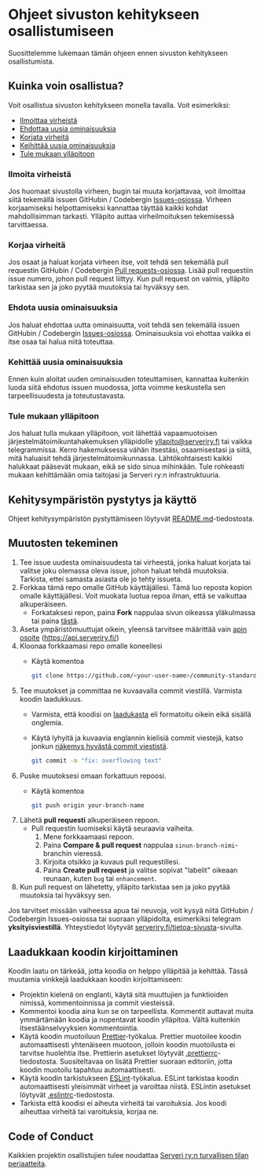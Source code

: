 # Ohjeet sivuston kehitykseen osallistumiseen

Suosittelemme lukemaan tämän ohjeen ennen sivuston kehitykseen osallistumista.

## Kuinka voin osallistua?

Voit osallistua sivuston kehitykseen monella tavalla. Voit esimerkiksi:

- [Ilmoittaa virheistä](#ilmoita-virheistä)
- [Ehdottaa uusia ominaisuuksia](#ehdota-uusia-ominaisuuksia)
- [Korjata virheitä](#korjaa-virheitä)
- [Keihittää uusia ominaisuuksia](#kehittää-uusia-ominaisuuksia)
- [Tule mukaan ylläpitoon](#tule-mukaan-ylläpitoon)

### Ilmoita virheistä

Jos huomaat sivustolla virheen, bugin tai muuta korjattavaa, voit ilmoittaa siitä tekemällä issuen GitHubin / Codebergin
[Issues-osiossa](https://github.com/serveri/new.serveriry.fi.nuxtjs/issues/new?assignees=&labels=area%3A+examples&projects=&template=bug.yml).
Virheen korjaamiseksi helpottamiseksi kannattaa täyttää kaikki kohdat mahdollisimman tarkasti. Ylläpito auttaa
virheilmoituksen tekemisessä tarvittaessa.

### Korjaa virheitä

Jos osaat ja haluat korjata virheen itse, voit tehdä sen tekemällä pull requestin GitHubin / Codebergin
[Pull requests-osiossa](https://github.com/serveri/new.serveriry.fi.nuxtjs/compare). Lisää pull requestiin
issue numero, johon pull request liittyy. Kun pull request on valmis, ylläpito tarkistaa sen ja joko pyytää
muutoksia tai hyväksyy sen.

### Ehdota uusia ominaisuuksia

Jos haluat ehdottaa uutta ominaisuutta, voit tehdä sen tekemällä issuen GitHubin / Codebergin
[Issues-osiossa](https://github.com/serveri/new.serveriry.fi.nuxtjs/issues/new/choose). Ominaisuuksia voi ehottaa
vaikka ei itse osaa tai halua niitä toteuttaa.

### Kehittää uusia ominaisuuksia

Ennen kuin aloitat uuden ominaisuuden toteuttamisen, kannattaa kuitenkin luoda siitä ehdotus issuen muodossa, jotta
voimme keskustella sen tarpeellisuudesta ja toteutustavasta.

### Tule mukaan ylläpitoon

Jos haluat tulla mukaan ylläpitoon, voit lähettää vapaamuotoisen järjestelmätoimikuntahakemuksen ylläpidolle
yllapito@serveriry.fi tai vaikka telegrammissa. Kerro hakemuksessa vähän itsestäsi, osaamisestasi ja siitä, mitä
haluaisit tehdä
järjestelmätoimikunnassa. Lähtökohtaisesti kaikki halukkaat pääsevät mukaan, eikä se sido sinua mihinkään.
Tule rohkeasti mukaan kehittämään omia taitojasi ja Serveri ry:n infrastruktuuria.

## Kehitysympäristön pystytys ja käyttö

Ohjeet kehitysympäristön pystyttämiseen löytyvät [README.md](../README.md)-tiedostosta.

## Muutosten tekeminen

1. Tee issue uudesta ominaisuudesta tai virheestä, jonka haluat korjata tai valitse joku olemassa oleva issue, johon
   haluat tehdä muutoksia. Tarkista, ettei samasta asiasta ole jo tehty issueta.
2. Forkkaa tämä repo omalle GitHub käyttäjällesi. Tämä luo reposta kopion omalle käyttäjällesi. Voit muokata luotua repoa ilman, että se vaikuttaa alkuperäiseen.
    - Forkataksesi repon, paina **Fork** nappulaa sivun oikeassa yläkulmassa tai paina [tästä](https://github.com/serveri/new.serveriry.fi.nuxtjs/fork).
3. Aseta ympäristömuuttujat oikein, yleensä tarvitsee määrittää vain [apin osoite](/app/.env) (https://api.serveriry.fi/)
4. Kloonaa forkkaamasi repo omalle koneellesi
    - Käytä komentoa

      ```bash
      git clone https://github.com/<your-user-name>/community-standards.git
      ```
5. Tee muutokset ja committaa ne kuvaavalla commit viestillä. Varmista koodin laadukkuus.
    - Varmista, että koodisi on [laadukasta](#laadukkaan-koodin-kirjoittaminen) eli formatoitu oikein eikä sisällä onglemia.
    - Käytä lyhyitä ja kuvaavia englannin kielisiä commit viestejä, katso jonkun [näkemys hyvästä commit viestistä](https://github.com/dileepabandara/community-standards/blob/main/COMMIT_MESSAGE_GUIDELINES.md).

      ```bash
      git commit -m "fix: overflowing text"
      ```
6. Puske muutoksesi omaan forkattuun repoosi.
    - Käytä komentoa

      ```bash
      git push origin your-branch-name
      ```
7. Lähetä **pull requesti** alkuperäiseen repoon.
    - Pull requestin luomiseksi käytä seuraavia vaiheita.
        1. Mene forkkaamaasi repoon.
        2. Paina **Compare & pull request** nappulaa `sinun-branch-nimi`-branchin vieressä.
        3. Kirjoita otsikko ja kuvaus pull requestillesi.
        4. Paina **Create pull request** ja valitse sopivat "labelit" oikeaan reunaan, kuten `bug` tai `enhancement`.
8. Kun pull request on lähetetty, ylläpito tarkistaa sen ja joko pyytää muutoksia tai hyväksyy sen.

Jos tarvitset missään vaiheessa apua tai neuvoja, voit kysyä niitä GitHubin / Codebergin Issues-osiossa tai suoraan
ylläpidolta, esimerkiksi telegram **yksityisviestillä**. Yhteystiedot
löytyvät [serveriry.fi/tietoa-sivusta](https://serveriry.fi/tietoa-sivusta)-sivulta.

## Laadukkaan koodin kirjoittaminen

Koodin laatu on tärkeää, jotta koodia on helppo ylläpitää ja kehittää. Tässä muutamia vinkkejä laadukkaan koodin
kirjoittamiseen:

- Projektin kielenä on englanti, käytä sitä muuttujien ja funktioiden nimissä, kommentoinnissa ja commit viesteissä.
- Kommentoi koodia aina kun se on tarpeellista. Kommentit auttavat muita ymmärtämään koodia ja nopentavat koodin
  ylläpitoa. Vältä kuitenkin itsestäänselvyyksien kommentointia.
- Käytä koodin muotoiluun [Prettier](https://prettier.io/)-työkalua. Prettier muotoilee koodin automaattisesti
  yhtenäiseen muotoon, jolloin koodin muotoilusta ei tarvitse huolehtia itse. Prettierin asetukset löytyvät
  [.prettierrc](../app/.prettierrc)-tiedostosta. Suositeltavaa on lisätä Prettier suoraan editoriin, jotta koodin
  muotoilu tapahtuu automaattisesti.
- Käytä koodin tarkistukseen [ESLint](https://eslint.org/)-työkalua. ESLint tarkistaa koodin automaattisesti
  yleisimmät virheet ja varoittaa niistä. ESLintin asetukset löytyvät [.eslintrc](../app/.eslintrc)-tiedostosta.
- Tarkista että koodisi ei aiheuta virheitä tai varoituksia. Jos koodi aiheuttaa virheitä tai varoituksia, korjaa ne.

## Code of Conduct

Kaikkien projektin osallistujien tulee noudattaa [Serveri ry:n turvallisen tilan periaatteita](https://beta.serveriry.fi/yhdistys/turvallinen-tila).

